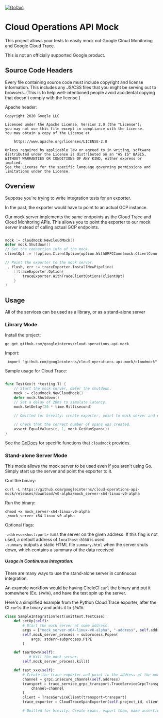 [![GoDoc](https://godoc.org/github.com/googleinterns/cloud-operations-api-mock?status.svg)](https://pkg.go.dev/github.com/googleinterns/cloud-operations-api-mock)

# Cloud Operations API Mock

This project allows your tests to easily mock out Google Cloud Monitoring
and Google Cloud Trace.

This is not an officially supported Google product.


## Source Code Headers

Every file containing source code must include copyright and license
information. This includes any JS/CSS files that you might be serving out to
browsers. (This is to help well-intentioned people avoid accidental copying that
doesn't comply with the license.)

Apache header:

    Copyright 2020 Google LLC

    Licensed under the Apache License, Version 2.0 (the "License");
    you may not use this file except in compliance with the License.
    You may obtain a copy of the License at

        https://www.apache.org/licenses/LICENSE-2.0

    Unless required by applicable law or agreed to in writing, software
    distributed under the License is distributed on an "AS IS" BASIS,
    WITHOUT WARRANTIES OR CONDITIONS OF ANY KIND, either express or implied.
    See the License for the specific language governing permissions and
    limitations under the License.

## Overview
Suppose you're trying to write integration tests for an exporter.

In the past, the exporter would have to point to an actual GCP instance.
  
Our mock server implements the same endpoints as the Cloud Trace and Cloud Monitoring APIs. This allows you to point the exporter to our mock server instead of calling actual GCP endpoints.

```go

mock := cloudmock.NewCloudMock()
defer mock.Shutdown()
// Get the connection info of the mock.
clientOpt := []option.ClientOption{option.WithGRPCConn(mock.ClientConn())}

// Point the exporter to the mock server.
_, flush, err := traceExporter.InstallNewPipeline(
	[]traceExporter.Option{
		traceExporter.WithTraceClientOptions(clientOpt)
	}
)

```

## Usage

All of the services can be used as a library, or as a stand-alone server

### Library Mode

Install the project:

`go get github.com/googleinterns/cloud-operations-api-mock`

Import:

` import "github.com/googleinterns/cloud-operations-api-mock/cloudmock"`

Sample usage for Cloud Trace:

```go

func TestXxx(t *testing.T) {
    // Start the mock server, defer the shutdown.
    mock := cloudmock.NewCloudMock()
    defer mock.Shutdown()
    // Set a delay of 20ms to simulate latency.
    mock.SetDelay(20 * time.Millisecond)

    // Omitted for brevity: create exporter, point to mock server and export a span.
    
    // Check that the correct number of spans was created.
    assert.EqualValues(t, 1, mock.GetNumSpans())
}

```

See the [GoDocs](https://pkg.go.dev/github.com/googleinterns/cloud-operations-api-mock@v0.0.0-20200709193332-a1e58c29bdd3/cloudmock?tab=doc) for specific functions that `cloudmock` provides.

### Stand-alone Server Mode

This mode allows the mock server to be used even if you aren't using Go. Simply start up the server and point the exporter to it.

Curl the binary:

`curl -L https://github.com/googleinterns/cloud-operations-api-mock/releases/download/v0-alpha/mock_server-x64-linux-v0-alpha`

Run the binary:
```
chmod +x mock_server-x64-linux-v0-alpha
./mock_server-x64-linux-v0-alpha
```
Optional flags: 
 
`-address=<host:port>` runs the server on the given address. If this flag is not used, a default address of `localhost:8080` is used  
`-summary` outputs a static HTML file `summary.html` when the server shuts down, which contains a summary of the data received


##### Usage in Continuous Integration:

There are many ways to use the stand-alone server in continuous integration.

An example workflow would be having CircleCI `curl` the binary and put it somewhere (Ex. `$PATH`), 
and have the test spin up the server.

Here's a simplified example from the Python Cloud Trace exporter, after the CI `curl`s the binary and adds it to `$PATH`.

```python
class SampleIntegrationTest(unittest.TestCase):
    def setUp(self):
        # Start the mock server at some address.
        args = ["mock_server-x64-linux-v0-alpha", "-address", self.address]
        self.mock_server_process = subprocess.Popen(
            args, stderr=subprocess.PIPE
        )

    def tearDown(self):
           # Kill the mock server.
        self.mock_server_process.kill()

    def test_xxx(self):
        # Create the trace exporter and point to the address of the mock server.
        channel = grpc.insecure_channel(self.address)
        transport = trace_service_grpc_transport.TraceServiceGrpcTransport(
            channel=channel
        )
        client = TraceServiceClient(transport=transport)
        trace_exporter = CloudTraceSpanExporter(self.project_id, client=client)

        # Omitted for brevity: Create spans, export them, make assertions.
```

